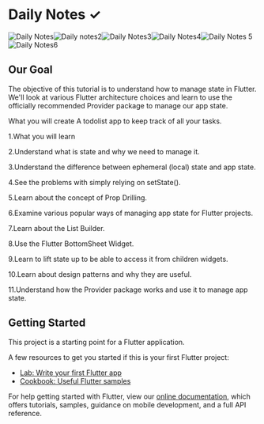 # Daily Notes ✓
![Daily Notes](https://user-images.githubusercontent.com/69295859/135118226-c3926dec-c6c3-4a27-98d9-a8fc017b0550.png)![Daily notes2](https://user-images.githubusercontent.com/69295859/135118242-875a06fd-c818-4db6-a8c5-ff3788689cd2.png)![Daily Notes3](https://user-images.githubusercontent.com/69295859/135118250-753a1eaf-362a-4989-8523-e7543cbb8ebc.png)![Daily Notes4](https://user-images.githubusercontent.com/69295859/135118255-39d20fb6-0355-4795-99e1-0a3600b1ce0a.png)![Daily Notes 5](https://user-images.githubusercontent.com/69295859/135118262-f25809be-e01f-4b26-b825-210894cd5ff6.png)![Daily Notes6](https://user-images.githubusercontent.com/69295859/135118257-379c4117-994d-4b83-bd06-09ecfbf27fe6.png)
## Our Goal
The objective of this tutorial is to understand how to manage state in Flutter. We'll look at various Flutter architecture choices and learn to use the officially recommended Provider package to manage our app state.

What you will create
A todolist app to keep track of all your tasks.

1.What you will learn

2.Understand what is state and why we need to manage it.

3.Understand the difference between ephemeral (local) state and app state.

4.See the problems with simply relying on setState().

5.Learn about the concept of Prop Drilling.

6.Examine various popular ways of managing app state for Flutter projects.

7.Learn about the List Builder.

8.Use the Flutter BottomSheet Widget.

9.Learn to lift state up to be able to access it from children widgets.

10.Learn about design patterns and why they are useful.

11.Understand how the Provider package works and use it to manage app state.

## Getting Started

This project is a starting point for a Flutter application.

A few resources to get you started if this is your first Flutter project:

- [Lab: Write your first Flutter app](https://flutter.dev/docs/get-started/codelab)
- [Cookbook: Useful Flutter samples](https://flutter.dev/docs/cookbook)

For help getting started with Flutter, view our
[online documentation](https://flutter.dev/docs), which offers tutorials,
samples, guidance on mobile development, and a full API reference.

